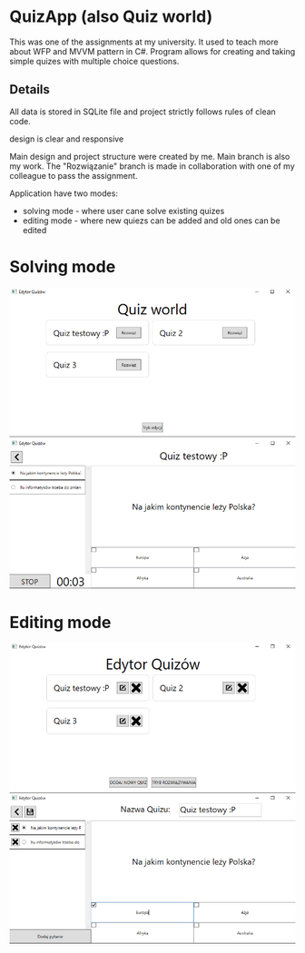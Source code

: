 # QuizApp (also Quiz world)
This was one of the assignments at my university. It used to teach more about WFP and MVVM pattern in C#.
Program allows for creating and taking simple quizes with multiple choice questions.

## Details
All data is stored in SQLite file and project strictly follows rules of clean code.

design is clear and responsive

Main design and project structure were created by me. Main branch is also my work. The "Rozwiązanie" branch is made in collaboration with one of my colleague to pass the assignment.

Application have two modes:
- solving mode - where user cane solve existing quizes
- editing mode - where new quiezs can be added and old ones can be edited

# Solving mode
![Solving mode menu](https://github.com/Grochu25/QuizApp/blob/master/screenShots/SolvingMenuScreenShot.png?raw=true)
![Solving mode question](https://github.com/Grochu25/QuizApp/blob/master/screenShots/SolvingQuastionScreenShot.png?raw=true)

# Editing mode
![Editing mode menu](https://github.com/Grochu25/QuizApp/blob/master/screenShots/EditingMenuScreenShot.png?raw=true)
![Editing mode question](https://github.com/Grochu25/QuizApp/blob/master/screenShots/EditingQuastionScreenShot.png?raw=true)
